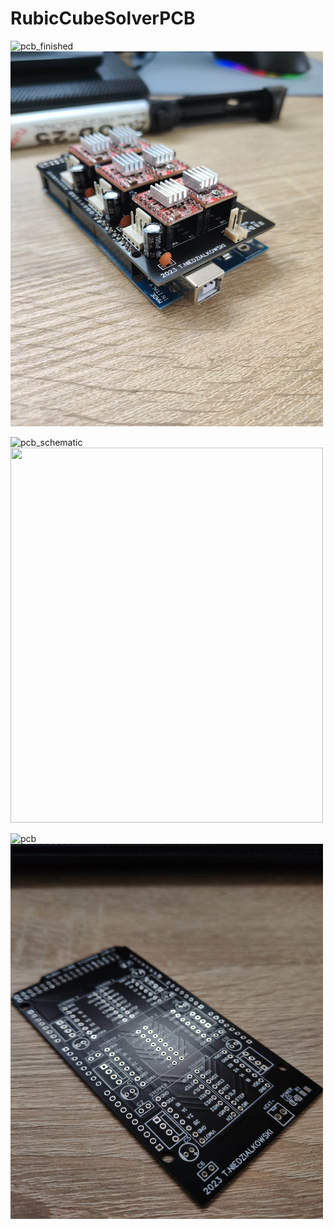 # RubicCubeSolverPCB

![pcb_finished]("https://github.com/moskitoo/RubicCubeSolverPCB/blob/main/pictures/pcv_finished.jpg")
<img src="https://github.com/moskitoo/RubicCubeSolverPCB/blob/main/pictures/pcv_finished.jpg" width="500" height="600">

![pcb_schematic]("https://github.com/moskitoo/RubicCubeSolverPCB/blob/main/pictures/pcb_schematic.jpg")
<img src="https://github.com/moskitoo/RubicCubeSolverPCB/blob/main/pictures/pcb_schematic.jpg" width="500" height="600">

![pcb]("https://github.com/moskitoo/RubicCubeSolverPCB/blob/main/pictures/pcb.jpg")
<img src="https://github.com/moskitoo/RubicCubeSolverPCB/blob/main/pictures/pcb.jpg" width="500" height="600">
